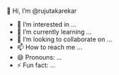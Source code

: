  👋 Hi, I’m @rujutakarekar
- 👀 I’m interested in ...
- 🌱 I’m currently learning ...
- 💞️ I’m looking to collaborate on ...
- 📫 How to reach me ...
- 😄 Pronouns: ...
- ⚡ Fun fact: ...

<!---
rujutakarekar/rujutakarekar is a ✨ special ✨ repository because its `README.md` (this file) appears on your GitHub profile.
You can click the Preview link to take a look at your changes.
--->

